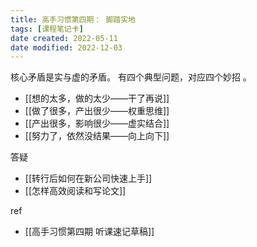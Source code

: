 ```yaml
---
title: 高手习惯第四期： 脚踏实地
tags: [课程笔记卡]
date created: 2022-05-11
date modified: 2022-12-03
---
```


核心矛盾是实与虚的矛盾。 有四个典型问题，对应四个妙招 。

- [[想的太多，做的太少——干了再说]]  
- [[做了很多，产出很少——权重思维]]  
- [[产出很多，影响很少——虚实结合]]  
- [[努力了，依然没结果——向上向下]]

答疑

- [[转行后如何在新公司快速上手]]
- [[怎样高效阅读和写论文]]

ref
- [[高手习惯第四期 听课速记草稿]]